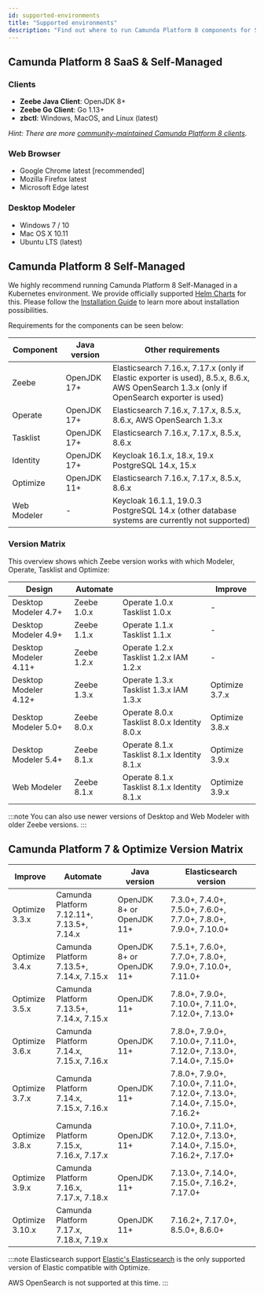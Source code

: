 ```yaml
---
id: supported-environments
title: "Supported environments"
description: "Find out where to run Camunda Platform 8 components for SaaS and Self-Managed, including Optimize for both Camunda Platform 8 and Camunda Platform 7."
---
```


## Camunda Platform 8 SaaS & Self-Managed

### Clients

- **Zeebe Java Client**: OpenJDK 8+
- **Zeebe Go Client**: Go 1.13+
- **zbctl**: Windows, MacOS, and Linux (latest)

_Hint: There are more [community-maintained Camunda Platform 8 clients](/apis-tools/community-clients/index.md)._

### Web Browser

- Google Chrome latest [recommended]
- Mozilla Firefox latest
- Microsoft Edge latest

### Desktop Modeler

- Windows 7 / 10
- Mac OS X 10.11
- Ubuntu LTS (latest)

## Camunda Platform 8 Self-Managed

We highly recommend running Camunda Platform 8 Self-Managed in a Kubernetes environment. We provide officially supported [Helm Charts](/self-managed/platform-deployment/helm-kubernetes/overview.md) for this. Please follow the [Installation Guide](/self-managed/platform-deployment/overview.md) to learn more about installation possibilities.

Requirements for the components can be seen below:

| Component   | Java version | Other requirements                                                                                                                        |
| ----------- | ------------ | ----------------------------------------------------------------------------------------------------------------------------------------- |
| Zeebe       | OpenJDK 17+  | Elasticsearch 7.16.x, 7.17.x (only if Elastic exporter is used), 8.5.x, 8.6.x, AWS OpenSearch 1.3.x (only if OpenSearch exporter is used) |
| Operate     | OpenJDK 17+  | Elasticsearch 7.16.x, 7.17.x, 8.5.x, 8.6.x, AWS OpenSearch 1.3.x                                                                          |
| Tasklist    | OpenJDK 17+  | Elasticsearch 7.16.x, 7.17.x, 8.5.x, 8.6.x                                                                                                |
| Identity    | OpenJDK 17+  | Keycloak 16.1.x, 18.x, 19.x<br/>PostgreSQL 14.x, 15.x                                                                                     |
| Optimize    | OpenJDK 11+  | Elasticsearch 7.16.x, 7.17.x, 8.5.x, 8.6.x                                                                                                |
| Web Modeler | -            | Keycloak 16.1.1, 19.0.3<br/>PostgreSQL 14.x (other database systems are currently not supported)                                          |

### Version Matrix

This overview shows which Zeebe version works with which Modeler, Operate, Tasklist and Optimize:

| Design                | Automate    |                                             | Improve        |
| --------------------- | ----------- | ------------------------------------------- | -------------- |
| Desktop Modeler 4.7+  | Zeebe 1.0.x | Operate 1.0.x Tasklist 1.0.x                | -              |
| Desktop Modeler 4.9+  | Zeebe 1.1.x | Operate 1.1.x Tasklist 1.1.x                | -              |
| Desktop Modeler 4.11+ | Zeebe 1.2.x | Operate 1.2.x Tasklist 1.2.x IAM 1.2.x      | -              |
| Desktop Modeler 4.12+ | Zeebe 1.3.x | Operate 1.3.x Tasklist 1.3.x IAM 1.3.x      | Optimize 3.7.x |
| Desktop Modeler 5.0+  | Zeebe 8.0.x | Operate 8.0.x Tasklist 8.0.x Identity 8.0.x | Optimize 3.8.x |
| Desktop Modeler 5.4+  | Zeebe 8.1.x | Operate 8.1.x Tasklist 8.1.x Identity 8.1.x | Optimize 3.9.x |
| Web Modeler           | Zeebe 8.1.x | Operate 8.1.x Tasklist 8.1.x Identity 8.1.x | Optimize 3.9.x |

:::note
You can also use newer versions of Desktop and Web Modeler with older Zeebe versions.
:::

## Camunda Platform 7 & Optimize Version Matrix

| Improve         | Automate                                   | Java version              | Elasticsearch version                                                         |
| --------------- | ------------------------------------------ | ------------------------- | ----------------------------------------------------------------------------- |
| Optimize 3.3.x  | Camunda Platform 7.12.11+, 7.13.5+, 7.14.x | OpenJDK 8+ or OpenJDK 11+ | 7.3.0+, 7.4.0+, 7.5.0+, 7.6.0+, 7.7.0+, 7.8.0+, 7.9.0+, 7.10.0+               |
| Optimize 3.4.x  | Camunda Platform 7.13.5+, 7.14.x, 7.15.x   | OpenJDK 8+ or OpenJDK 11+ | 7.5.1+, 7.6.0+, 7.7.0+, 7.8.0+, 7.9.0+, 7.10.0+, 7.11.0+                      |
| Optimize 3.5.x  | Camunda Platform 7.13.5+, 7.14.x, 7.15.x   | OpenJDK 11+               | 7.8.0+, 7.9.0+, 7.10.0+, 7.11.0+, 7.12.0+, 7.13.0+                            |
| Optimize 3.6.x  | Camunda Platform 7.14.x, 7.15.x, 7.16.x    | OpenJDK 11+               | 7.8.0+, 7.9.0+, 7.10.0+, 7.11.0+, 7.12.0+, 7.13.0+, 7.14.0+, 7.15.0+          |
| Optimize 3.7.x  | Camunda Platform 7.14.x, 7.15.x, 7.16.x    | OpenJDK 11+               | 7.8.0+, 7.9.0+, 7.10.0+, 7.11.0+, 7.12.0+, 7.13.0+, 7.14.0+, 7.15.0+, 7.16.2+ |
| Optimize 3.8.x  | Camunda Platform 7.15.x, 7.16.x, 7.17.x    | OpenJDK 11+               | 7.10.0+, 7.11.0+, 7.12.0+, 7.13.0+, 7.14.0+, 7.15.0+, 7.16.2+, 7.17.0+        |
| Optimize 3.9.x  | Camunda Platform 7.16.x, 7.17.x, 7.18.x    | OpenJDK 11+               | 7.13.0+, 7.14.0+, 7.15.0+, 7.16.2+, 7.17.0+                                   |
| Optimize 3.10.x | Camunda Platform 7.17.x, 7.18.x, 7.19.x    | OpenJDK 11+               | 7.16.2+, 7.17.0+, 8.5.0+, 8.6.0+                                              |

:::note Elasticsearch support
[Elastic's Elasticsearch](https://www.elastic.co/elasticsearch/) is the only supported version of Elastic compatible with Optimize.

AWS OpenSearch is not supported at this time.
:::
